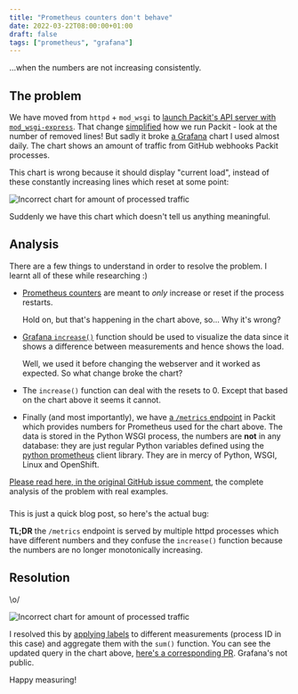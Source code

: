 ```yaml
---
title: "Prometheus counters don't behave"
date: 2022-03-22T08:00:00+01:00
draft: false
tags: ["prometheus", "grafana"]
---
```


...when the numbers are not increasing consistently.


## The problem

We have moved from `httpd` + `mod_wsgi` to [launch Packit's API server with
`mod_wsgi-express`](http://blog.dscpl.com.au/2015/04/introducing-modwsgi-express.html).
That change [simplified](https://github.com/packit/packit-service/pull/1363)
how we run Packit - look at the number of removed lines! But sadly it broke [a
Grafana](https://grafana.com/) chart I used almost daily. The chart shows an
amount of traffic from GitHub webhooks Packit processes.

<!--more-->

This chart is wrong because it should display "current load", instead of these
constantly increasing lines which reset at some point:

![Incorrect chart for amount of processed traffic](/img/metrics-issue.png)

Suddenly we have this chart which doesn't tell us anything meaningful.


## Analysis

There are a few things to understand in order to resolve the problem. I learnt
all of these while researching :)

* [Prometheus
  counters](https://prometheus.io/docs/concepts/metric_types/#counter) are
  meant to *only* increase or reset if the process restarts.

  Hold on, but that's happening in the chart above, so... Why it's wrong?

* [Grafana
  `increase()`](https://prometheus.io/docs/prometheus/latest/querying/functions/#increase)
  function should be used to visualize the data since it shows a difference
  between measurements and hence shows the load.

  Well, we used it before changing the webserver and it worked as expected. So
  what change broke the chart?

* The `increase()` function can deal with the resets to 0. Except that based on
  the chart above it seems it cannot.

* Finally (and most importantly), we have [a `/metrics`
  endpoint](https://github.com/packit/packit-service/blob/1294d9e362db12ca164ff71dbc69b1cb05a5b9f7/packit_service/service/app.py#L52)
  in Packit which provides numbers for Prometheus used for the chart above. The
  data is stored in the Python WSGI process, the numbers are **not** in any
  database: they are just regular Python variables defined using the [python
  prometheus](https://github.com/prometheus/client_python) client library. They
  are in mercy of Python, WSGI, Linux and OpenShift.

[Please read here, in the original GitHub issue
comment](https://github.com/packit/packit-service/issues/1391#issuecomment-1066561455),
the complete analysis of the problem with real examples.

###

This is just a quick blog post, so here's the actual bug:

**TL;DR** the `/metrics` endpoint is served by multiple httpd processes which
have different numbers and they confuse the `increase()` function because the
numbers are no longer monotonically increasing.

## Resolution

\o/

![Incorrect chart for amount of processed traffic](/img/prod-total-webhook-metric.png)

I resolved this by [applying
labels](https://prometheus.io/docs/practices/naming/#labels) to different
measurements (process ID in this case) and aggregate them with the `sum()`
function. You can see the updated query in the chart above, [here's a
corresponding PR](https://github.com/packit/packit-service/pull/1400).
Grafana's not public.

Happy measuring!

